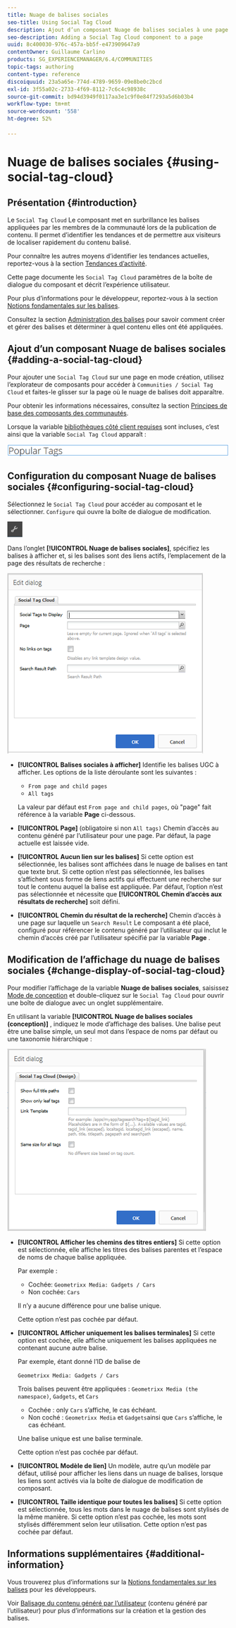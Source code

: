 ```yaml
---
title: Nuage de balises sociales
seo-title: Using Social Tag Cloud
description: Ajout d’un composant Nuage de balises sociales à une page
seo-description: Adding a Social Tag Cloud component to a page
uuid: 8c400030-976c-457a-bb5f-e473909647a9
contentOwner: Guillaume Carlino
products: SG_EXPERIENCEMANAGER/6.4/COMMUNITIES
topic-tags: authoring
content-type: reference
discoiquuid: 23a5a65e-774d-4789-9659-09e8be0c2bcd
exl-id: 3f55a02c-2733-4f69-8112-7c6c4c98938c
source-git-commit: bd94d3949f0117aa3e1c9f0e84f7293a5d6b03b4
workflow-type: tm+mt
source-wordcount: '558'
ht-degree: 52%

---
```


# Nuage de balises sociales {#using-social-tag-cloud}

## Présentation {#introduction}

Le `Social Tag Cloud` Le composant met en surbrillance les balises appliquées par les membres de la communauté lors de la publication de contenu. Il permet d’identifier les tendances et de permettre aux visiteurs de localiser rapidement du contenu balisé.

Pour connaître les autres moyens d’identifier les tendances actuelles, reportez-vous à la section [Tendances d’activité](trends.md).

Cette page documente les `Social Tag Cloud` paramètres de la boîte de dialogue du composant et décrit l’expérience utilisateur.

Pour plus d’informations pour le développeur, reportez-vous à la section [Notions fondamentales sur les balises](tag.md). 

Consultez la section [Administration des balises](../../help/sites-administering/tags.md) pour savoir comment créer et gérer des balises et déterminer à quel contenu elles ont été appliquées.

## Ajout d’un composant Nuage de balises sociales {#adding-a-social-tag-cloud}

Pour ajouter une `Social Tag Cloud` sur une page en mode création, utilisez l’explorateur de composants pour accéder à `Communities / Social Tag Cloud` et faites-le glisser sur la page où le nuage de balises doit apparaître.

Pour obtenir les informations nécessaires, consultez la section [Principes de base des composants des communautés](basics.md).

Lorsque la variable [bibliothèques côté client requises](tag.md#essentials-for-client-side) sont incluses, c’est ainsi que la variable `Social Tag Cloud` apparaît :

![chlimage_1-303](assets/chlimage_1-303.png)

## Configuration du composant Nuage de balises sociales {#configuring-social-tag-cloud}

Sélectionnez le `Social Tag Cloud` pour accéder au composant et le sélectionner. `Configure` qui ouvre la boîte de dialogue de modification.

![chlimage_1-304](assets/chlimage_1-304.png)

Dans l’onglet **[!UICONTROL Nuage de balises sociales]**, spécifiez les balises à afficher et, si les balises sont des liens actifs, l’emplacement de la page des résultats de recherche :

![chlimage_1-305](assets/chlimage_1-305.png)

* **[!UICONTROL Balises sociales à afficher]** Identifie les balises UGC à afficher. Les options de la liste déroulante sont les suivantes :

   * `From page and child pages`
   * `All tags`

   La valeur par défaut est `From page and child pages`, où &quot;page&quot; fait référence à la variable **Page** ci-dessous.

* **[!UICONTROL Page]**
(obligatoire si non 
`All tags)` Chemin d’accès au contenu généré par l’utilisateur pour une page. Par défaut, la page actuelle est laissée vide.

* **[!UICONTROL Aucun lien sur les balises]** Si cette option est sélectionnée, les balises sont affichées dans le nuage de balises en tant que texte brut. Si cette option n’est pas sélectionnée, les balises s’affichent sous forme de liens actifs qui effectuent une recherche sur tout le contenu auquel la balise est appliquée. Par défaut, l’option n’est pas sélectionnée et nécessite que **[!UICONTROL Chemin d’accès aux résultats de recherche]** soit défini.

* **[!UICONTROL Chemin du résultat de la recherche]**
Chemin d’accès à une page sur laquelle un 
`Search Result` Le composant a été placé, configuré pour référencer le contenu généré par l’utilisateur qui inclut le chemin d’accès créé par l’utilisateur spécifié par la variable **Page** .

## Modification de l’affichage du nuage de balises sociales {#change-display-of-social-tag-cloud}

Pour modifier l’affichage de la variable **Nuage de balises sociales**, saisissez [Mode de conception](../../help/sites-authoring/default-components-designmode.md) et double-cliquez sur le `Social Tag Cloud` pour ouvrir une boîte de dialogue avec un onglet supplémentaire.

En utilisant la variable **[!UICONTROL Nuage de balises sociales (conception)]** , indiquez le mode d’affichage des balises. Une balise peut être une balise simple, un seul mot dans l’espace de noms par défaut ou une taxonomie hiérarchique :

![chlimage_1-306](assets/chlimage_1-306.png)

* **[!UICONTROL Afficher les chemins des titres entiers]** Si cette option est sélectionnée, elle affiche les titres des balises parentes et l’espace de noms de chaque balise appliquée.

   Par exemple :

   * Cochée: `Geometrixx Media: Gadgets / Cars`
   * Non cochée: `Cars`

   Il n’y a aucune différence pour une balise unique.

   Cette option n’est pas cochée par défaut.

* **[!UICONTROL Afficher uniquement les balises terminales]** Si cette option est cochée, elle affiche uniquement les balises appliquées ne contenant aucune autre balise.

   Par exemple, étant donné l’ID de balise de

   `Geometrixx Media: Gadgets / Cars`

   Trois balises peuvent être appliquées : `Geometrixx Media (the namespace)`, `Gadgets`, et `Cars`

   * Cochée : only `Cars` s’affiche, le cas échéant.
   * Non coché : `Geometrixx Media` et `Gadgets`ainsi que `Cars` s’affiche, le cas échéant.

   Une balise unique est une balise terminale.

   Cette option n’est pas cochée par défaut.

* **[!UICONTROL Modèle de lien]** Un modèle, autre qu’un modèle par défaut, utilisé pour afficher les liens dans un nuage de balises, lorsque les liens sont activés via la boîte de dialogue de modification de composant.

* **[!UICONTROL Taille identique pour toutes les balises]** Si cette option est sélectionnée, tous les mots dans le nuage de balises sont stylisés de la même manière. Si cette option n’est pas cochée, les mots sont stylisés différemment selon leur utilisation. Cette option n’est pas cochée par défaut.

## Informations supplémentaires {#additional-information}

Vous trouverez plus d’informations sur la [Notions fondamentales sur les balises](tag.md) pour les développeurs.

Voir [Balisage du contenu généré par l’utilisateur](tag-ugc.md) (contenu généré par l’utilisateur) pour plus d’informations sur la création et la gestion des balises.
